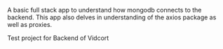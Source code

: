 A basic full stack app to understand how mongodb connects to the backend.
This app also delves in understanding of the axios package as well as proxies.

Test project for Backend of Vidcort